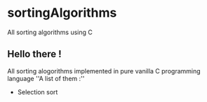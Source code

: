 # sortingAlgorithms
All sorting algorithms using C

## Hello there !
All sorting alogorithms implemented in pure vanilla C programming language
''A list of them :''

* Selection sort
